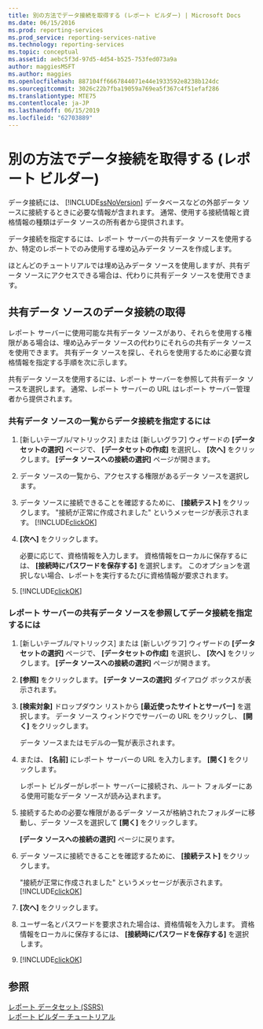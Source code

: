 ```yaml
---
title: 別の方法でデータ接続を取得する (レポート ビルダー) | Microsoft Docs
ms.date: 06/15/2016
ms.prod: reporting-services
ms.prod_service: reporting-services-native
ms.technology: reporting-services
ms.topic: conceptual
ms.assetid: aebc5f3d-97d5-4d54-b525-753fed073a9a
author: maggiesMSFT
ms.author: maggies
ms.openlocfilehash: 887104ff6667844071e44e1933592e8238b124dc
ms.sourcegitcommit: 3026c22b7fba19059a769ea5f367c4f51efaf286
ms.translationtype: MTE75
ms.contentlocale: ja-JP
ms.lasthandoff: 06/15/2019
ms.locfileid: "62703889"
---
```

# <a name="alternative-ways-to-get-a-data-connection-report-builder"></a>別の方法でデータ接続を取得する (レポート ビルダー)
データ接続には、 [!INCLUDE[ssNoVersion](../includes/ssnoversion-md.md)] データベースなどの外部データ ソースに接続するときに必要な情報が含まれます。 通常、使用する接続情報と資格情報の種類はデータ ソースの所有者から提供されます。  
  
データ接続を指定するには、レポート サーバーの共有データ ソースを使用するか、特定のレポートでのみ使用する埋め込みデータ ソースを作成します。  
  
ほとんどのチュートリアルでは埋め込みデータ ソースを使用しますが、共有データ ソースにアクセスできる場合は、代わりに共有データ ソースを使用できます。  
  
## <a name="getting-a-data-connection-from-a-shared-data-source"></a>共有データ ソースのデータ接続の取得  
レポート サーバーに使用可能な共有データ ソースがあり、それらを使用する権限がある場合は、埋め込みデータ ソースの代わりにそれらの共有データ ソースを使用できます。 共有データ ソースを探し、それらを使用するために必要な資格情報を指定する手順を次に示します。  
  
共有データ ソースを使用するには、レポート サーバーを参照して共有データ ソースを選択します。 通常、レポート サーバーの URL はレポート サーバー管理者から提供されます。  
  
### <a name="to-specify-a-data-connection-from-a-list-of-shared-data-sources"></a>共有データ ソースの一覧からデータ接続を指定するには  
  
1.  [新しいテーブル/マトリックス] または [新しいグラフ] ウィザードの **[データセットの選択]** ページで、 **[データセットの作成]** を選択し、 **[次へ]** をクリックします。 **[データ ソースへの接続の選択]** ページが開きます。  
  
2.  データ ソースの一覧から、アクセスする権限があるデータ ソースを選択します。  
  
3.  データ ソースに接続できることを確認するために、 **[接続テスト]** をクリックします。 "接続が正常に作成されました" というメッセージが表示されます。 [!INCLUDE[clickOK](../includes/clickok-md.md)]  
  
4.  **[次へ]** をクリックします。  
  
    必要に応じて、資格情報を入力します。 資格情報をローカルに保存するには、 **[接続時にパスワードを保存する]** を選択します。 このオプションを選択しない場合、レポートを実行するたびに資格情報が要求されます。  
  
5.  [!INCLUDE[clickOK](../includes/clickok-md.md)]  
  
### <a name="to-specify-a-data-connection-by-browsing-to-a-shared-data-source-on-a-report-server"></a>レポート サーバーの共有データ ソースを参照してデータ接続を指定するには  
  
1.  [新しいテーブル/マトリックス] または [新しいグラフ] ウィザードの **[データセットの選択]** ページで、 **[データセットの作成]** を選択し、 **[次へ]** をクリックします。 **[データ ソースへの接続の選択]** ページが開きます。  
  
2.  **[参照]** をクリックします。 **[データ ソースの選択]** ダイアログ ボックスが表示されます。  
  
3.  **[検索対象]** ドロップダウン リストから **[最近使ったサイトとサーバー]** を選択します。 データ ソース ウィンドウでサーバーの URL をクリックし、 **[開く]** をクリックします。  
  
    データ ソースまたはモデルの一覧が表示されます。  
  
4.  または、 **[名前]** にレポート サーバーの URL を入力します。 **[開く]** をクリックします。  
  
    レポート ビルダーがレポート サーバーに接続され、ルート フォルダーにある使用可能なデータ ソースが読み込まれます。  
  
5.  接続するための必要な権限があるデータ ソースが格納されたフォルダーに移動し、データ ソースを選択して **[開く]** をクリックします。  
  
    **[データ ソースへの接続の選択]** ページに戻ります。  
  
6.  データ ソースに接続できることを確認するために、 **[接続テスト]** をクリックします。  
  
    "接続が正常に作成されました" というメッセージが表示されます。 [!INCLUDE[clickOK](../includes/clickok-md.md)]  
  
7.  **[次へ]** をクリックします。  
  
8.  ユーザー名とパスワードを要求された場合は、資格情報を入力します。 資格情報をローカルに保存するには、 **[接続時にパスワードを保存する]** を選択します。  
  
9. [!INCLUDE[clickOK](../includes/clickok-md.md)]  
  
## <a name="see-also"></a>参照  
[レポート データセット (SSRS)](../reporting-services/report-data/report-datasets-ssrs.md)  
[レポート ビルダー チュートリアル](../reporting-services/report-builder-tutorials.md) 
  

